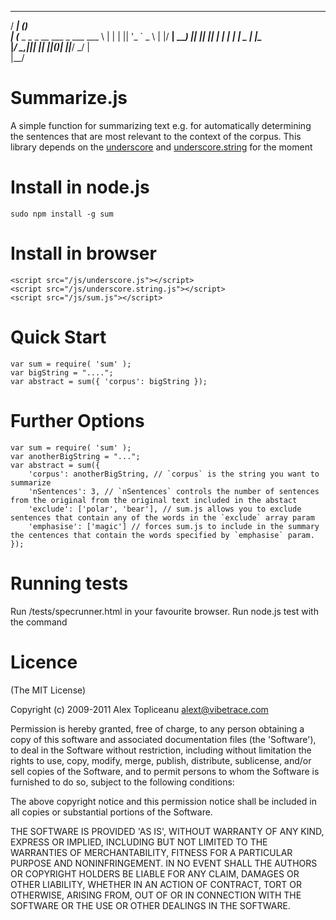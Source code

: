   _____                       _      
 / ____|                     (_)     
| (___   _   _  _ __ ___      _  ___ 
 \___ \ | | | || '_ ` _ \    | |/ __|
 ____) || |_| || | | | | | _ | |\__ \
|_____/  \__,_||_| |_| |_|(_)| ||___/
                            _/ |     
                           |__/      

Summarize.js
============

A simple function for summarizing text e.g. for automatically determining the sentences that are most relevant to the context of the corpus.
This library depends on the [underscore](http://documentcloud.github.com/underscore/) and [underscore.string](http://epeli.github.com/underscore.string/) for the moment

Install in node.js
==================
	sudo npm install -g sum

Install in browser
==================
	<script src="/js/underscore.js"></script>	
	<script src="/js/underscore.string.js"></script>	
	<script src="/js/sum.js"></script>
	

Quick Start
===========
	
	var sum = require( 'sum' );
	var bigString = "....";
	var abstract = sum({ 'corpus': bigString });

Further Options
===============

	var sum = require( 'sum' );
	var anotherBigString = "...";
	var abstract = sum({
		'corpus': anotherBigString, // `corpus` is the string you want to summarize
		'nSentences': 3, // `nSentences` controls the number of sentences from the original from the original text included in the abstact
		'exclude': ['polar', 'bear'], // sum.js allows you to exclude sentences that contain any of the words in the `exclude` array param
		'emphasise': ['magic'] // forces sum.js to include in the summary the centences that contain the words specified by `emphasise` param.
	});

Running tests
=============
Run /tests/specrunner.html in your favourite browser.
Run node.js test with the command
	

Licence
=======

(The MIT License)

Copyright (c) 2009-2011 Alex Topliceanu <alext@vibetrace.com>

Permission is hereby granted, free of charge, to any person obtaining
a copy of this software and associated documentation files (the
'Software'), to deal in the Software without restriction, including
without limitation the rights to use, copy, modify, merge, publish,
distribute, sublicense, and/or sell copies of the Software, and to
permit persons to whom the Software is furnished to do so, subject to
the following conditions:

The above copyright notice and this permission notice shall be
included in all copies or substantial portions of the Software.

THE SOFTWARE IS PROVIDED 'AS IS', WITHOUT WARRANTY OF ANY KIND,
EXPRESS OR IMPLIED, INCLUDING BUT NOT LIMITED TO THE WARRANTIES OF
MERCHANTABILITY, FITNESS FOR A PARTICULAR PURPOSE AND NONINFRINGEMENT.
IN NO EVENT SHALL THE AUTHORS OR COPYRIGHT HOLDERS BE LIABLE FOR ANY
CLAIM, DAMAGES OR OTHER LIABILITY, WHETHER IN AN ACTION OF CONTRACT,
TORT OR OTHERWISE, ARISING FROM, OUT OF OR IN CONNECTION WITH THE
SOFTWARE OR THE USE OR OTHER DEALINGS IN THE SOFTWARE.
